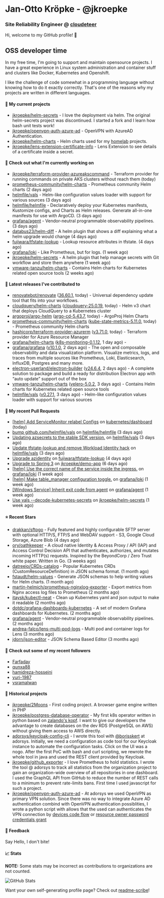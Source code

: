 # Jan-Otto Kröpke - @jkroepke
### Site Reliability Engineer @ [cloudeteer](https://cloudeteer.de/)

Hi, welcome to my GitHub profile! 👋

## OSS developer time
In my free time, I'm going to support and maintain opensource projects. I have a great experience in Linux system administration and container stuff and clusters like Docker, Kubernetes and Openshift.

I like the challenge of code somewhat in a programming language without knowing how to do it exactly correctly. That's one of the reasons why my projects are written in different languages.

#### 🌱 My current projects
- [jkroepke/helm-secrets](https://github.com/jkroepke/helm-secrets) - I love the deployment via helm. The original helm-secrets project was discontinued. I started a fork and I learn how bash unit tests work!
- [jkroepke/openvpn-auth-azure-ad](https://github.com/jkroepke/openvpn-auth-azure-ad) - OpenVPN with AzureAD Authentication.
- [jkroepke/helm-charts](https://github.com/jkroepke/helm-charts) - Helm charts used for my [homelab](https://github.com/jkroepke/homelab) projects.
- [jkroepke/lens-extension-certificate-info](https://github.com/jkroepke/lens-extension-certificate-info) - Lens Extension to see details of a certificate inside a secret.

#### 👷 Check out what I'm currently working on

- [jkroepke/terraform-provider-azureakscommand](https://github.com/jkroepke/terraform-provider-azureakscommand) - Terraform provider for running commands on private AKS clusters without reach them (today)
- [prometheus-community/helm-charts](https://github.com/prometheus-community/helm-charts) - Prometheus community Helm charts (2 days ago)
- [helmfile/vals](https://github.com/helmfile/vals) - Helm-like configuration values loader with support for various sources (3 days ago)
- [helmfile/helmfile](https://github.com/helmfile/helmfile) - Declaratively deploy your Kubernetes manifests, Kustomize configs, and Charts as Helm releases. Generate all-in-one manifests for use with ArgoCD. (3 days ago)
- [grafana/agent](https://github.com/grafana/agent) - Vendor-neutral programmable observability pipelines. (3 days ago)
- [databus23/helm-diff](https://github.com/databus23/helm-diff) - A helm plugin that shows a diff explaining what a helm upgrade would change (4 days ago)
- [fujiwara/tfstate-lookup](https://github.com/fujiwara/tfstate-lookup) - Lookup resource attributes in tfstate. (4 days ago)
- [grafana/loki](https://github.com/grafana/loki) - Like Prometheus, but for logs. (1 week ago)
- [jkroepke/helm-secrets](https://github.com/jkroepke/helm-secrets) - A helm plugin that help manage secrets with Git workflow and store them anywhere (1 week ago)
- [vmware-tanzu/helm-charts](https://github.com/vmware-tanzu/helm-charts) - Contains Helm charts for Kubernetes related open source tools (2 weeks ago)

#### 🔭 Latest releases I've contributed to

- [renovatebot/renovate](https://github.com/renovatebot/renovate) ([36.60.1](https://github.com/renovatebot/renovate/releases/tag/36.60.1), today) - Universal dependency update tool that fits into your workflows.
- [cloudquery/helm-charts](https://github.com/cloudquery/helm-charts) ([cloudquery-25.0.19](https://github.com/cloudquery/helm-charts/releases/tag/cloudquery-25.0.19), today) - Helm v3 chart that deploys CloudQuery to a Kubernetes cluster
- [argoproj/argo-helm](https://github.com/argoproj/argo-helm) ([argo-cd-5.43.7](https://github.com/argoproj/argo-helm/releases/tag/argo-cd-5.43.7), today) - ArgoProj Helm Charts
- [prometheus-community/helm-charts](https://github.com/prometheus-community/helm-charts) ([kube-state-metrics-5.11.0](https://github.com/prometheus-community/helm-charts/releases/tag/kube-state-metrics-5.11.0), today) - Prometheus community Helm charts
- [hashicorp/terraform-provider-azurerm](https://github.com/hashicorp/terraform-provider-azurerm) ([v3.71.0](https://github.com/hashicorp/terraform-provider-azurerm/releases/tag/v3.71.0), today) - Terraform provider for Azure Resource Manager
- [grafana/helm-charts](https://github.com/grafana/helm-charts) ([k8s-monitoring-0.1.12](https://github.com/grafana/helm-charts/releases/tag/k8s-monitoring-0.1.12), 1 day ago) - 
- [grafana/grafana](https://github.com/grafana/grafana) ([v10.1.0](https://github.com/grafana/grafana/releases/tag/v10.1.0), 2 days ago) - The open and composable observability and data visualization platform. Visualize metrics, logs, and traces from multiple sources like Prometheus, Loki, Elasticsearch, InfluxDB, Postgres and many more. 
- [electron-userland/electron-builder](https://github.com/electron-userland/electron-builder) ([v24.6.4](https://github.com/electron-userland/electron-builder/releases/tag/v24.6.4), 2 days ago) - A complete solution to package and build a ready for distribution Electron app with “auto update” support out of the box
- [vmware-tanzu/helm-charts](https://github.com/vmware-tanzu/helm-charts) ([velero-5.0.2](https://github.com/vmware-tanzu/helm-charts/releases/tag/velero-5.0.2), 3 days ago) - Contains Helm charts for Kubernetes related open source tools
- [helmfile/vals](https://github.com/helmfile/vals) ([v0.27.1](https://github.com/helmfile/vals/releases/tag/v0.27.1), 3 days ago) - Helm-like configuration values loader with support for various sources

#### 🔨 My recent Pull Requests

- [[helm] Add ServiceMonitor relabel Configs](https://github.com/kubernetes/dashboard/pull/8221) on [kubernetes/dashboard](https://github.com/kubernetes/dashboard) (today)
- [bump github.com/helmfile/vals](https://github.com/helmfile/helmfile/pull/982) on [helmfile/helmfile](https://github.com/helmfile/helmfile) (3 days ago)
- [Updating azsecrets to the stable SDK version.](https://github.com/helmfile/vals/pull/162) on [helmfile/vals](https://github.com/helmfile/vals) (3 days ago)
- [Update tfstate-lookup and remove Workload Identity hack](https://github.com/helmfile/vals/pull/161) on [helmfile/vals](https://github.com/helmfile/vals) (3 days ago)
- [Upgrade azidentity](https://github.com/fujiwara/tfstate-lookup/pull/133) on [fujiwara/tfstate-lookup](https://github.com/fujiwara/tfstate-lookup) (4 days ago)
- [Upgrade to Spring 3](https://github.com/jkroepke/demo-app/pull/28) on [jkroepke/demo-app](https://github.com/jkroepke/demo-app) (6 days ago)
- [[helm] Use the correct name of the service inside the ingress.](https://github.com/grafana/loki/pull/10290) on [grafana/loki](https://github.com/grafana/loki) (1 week ago)
- [[helm] Make table_manager configuration toggle.](https://github.com/grafana/loki/pull/10288) on [grafana/loki](https://github.com/grafana/loki) (1 week ago)
- [[Windows Service] Inherit exit code from agent](https://github.com/grafana/agent/pull/4824) on [grafana/agent](https://github.com/grafana/agent) (1 week ago)
- [Use vals --decode-kubernetes-secrets](https://github.com/jkroepke/helm-secrets/pull/391) on [jkroepke/helm-secrets](https://github.com/jkroepke/helm-secrets) (1 week ago)

#### ⭐ Recent Stars

- [drakkan/sftpgo](https://github.com/drakkan/sftpgo) - Fully featured and highly configurable SFTP server with optional HTTP/S, FTP/S and WebDAV support - S3, Google Cloud Storage, Azure Blob (4 days ago)
- [ory/oathkeeper](https://github.com/ory/oathkeeper) - A cloud native Identity &amp; Access Proxy / API (IAP) and Access Control Decision API that authenticates, authorizes, and mutates incoming HTTP(s) requests. Inspired by the BeyondCorp / Zero Trust white paper. Written in Go. (3 weeks ago)
- [datreeio/CRDs-catalog](https://github.com/datreeio/CRDs-catalog) - Popular Kubernetes CRDs (CustomResourceDefinition) in JSON schema format. (1 month ago)
- [fstaudt/helm-values](https://github.com/fstaudt/helm-values) - Generate JSON schemas to help writing values for Helm charts. (1 month ago)
- [martin-helmich/prometheus-nginxlog-exporter](https://github.com/martin-helmich/prometheus-nginxlog-exporter) - Export metrics from Nginx access log files to Prometheus (2 months ago)
- [itaysk/kubectl-neat](https://github.com/itaysk/kubectl-neat) - Clean up Kubernetes yaml and json output to make it readable (2 months ago)
- [dotdc/grafana-dashboards-kubernetes](https://github.com/dotdc/grafana-dashboards-kubernetes) - A set of modern Grafana dashboards for Kubernetes. (2 months ago)
- [grafana/agent](https://github.com/grafana/agent) - Vendor-neutral programmable observability pipelines. (2 months ago)
- [andrea-falco/lens-multi-pod-logs](https://github.com/andrea-falco/lens-multi-pod-logs) - Multi pod and container logs for Lens (3 months ago)
- [jdorn/json-editor](https://github.com/jdorn/json-editor) - JSON Schema Based Editor (3 months ago)

#### 👯 Check out some of my recent followers

- [Farfaday](https://github.com/Farfaday)
- [qunxa88](https://github.com/qunxa88)
- [hamidreza-hosseini](https://github.com/hamidreza-hosseini)
- [yuri-1987](https://github.com/yuri-1987)
- [vsramalwan](https://github.com/vsramalwan)

#### 📜 Historical projects
- [jkroepke/2Moons](https://github.com/jkroepke/2Moons) - First coding project. A browser game engine written in PHP
- [jkroepke/postgres-database-operator](https://github.com/jkroepke/postgres-database-operator) - My first k8s operator written in python based on [zalando's kopf](https://github.com/zalando-incubator/kopf). I want to give our developers the advantage to create databases on the dev RDS (PostgreSQL on AWS) without giving them access to AWS directly.
- [adorsys/keycloak-config-cli](https://github.com/adorsys/keycloak-config-cli) - I wrote this tool with [@borisskert](https://github.com/borisskert) at adorsys. Initially, we need a configuration as code tool for our Keycloak instance to automate the configuration tasks. Click on the UI was a nogo. After the first PoC with bash and curl scripting, we rewrote the whole tool in java and used the REST client provided by Keycloak.
- [jkroepke/github_exporter](https://github.com/jkroepke/github_exporter) - I love Prometheus to hold statistics. I wrote the tool @ adorsys to track all statistics from the organization project to gain an organization-wide overview of all repositories in one dashboard. I used the GraphQL API from GitHub to reduce the number of REST calls to a minimum to prevent rate-limits bans. First time I used javascript for such a project.
- [jkroepke/openvpn-auth-azure-ad](https://github.com/jkroepke/openvpn-auth-azure-ad) - At adorsys we used OpenVPN as primary VPN solution. Since there was no way to integrate Azure AD authentication combind with OpenVPN authentication possiblities, I wrote a python script with allows that the used can authenticates the VPN connection by [devices code flow](https://docs.microsoft.com/en-us/azure/active-directory/develop/v2-oauth2-device-code) or [resource owner password credentials grant](https://docs.microsoft.com/en-us/azure/active-directory/develop/v2-oauth-ropc)

#### 💬 Feedback

Say Hello, I don't bite!

#### 📈 Stats

**NOTE:** Some stats may be incorrect as contributions to organizations
are not counted.

![GitHub Stats](https://github-readme-stats.vercel.app/api?username=jkroepke&count_private=false&theme=tokyonight&show_icons=true)

Want your own self-generating profile page? Check out [readme-scribe](https://github.com/muesli/readme-scribe)!
